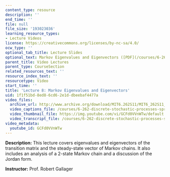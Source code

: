 ```yaml
---
content_type: resource
description: ''
end_time: ''
file: null
file_size: '193023036'
learning_resource_types:
- Lecture Videos
license: https://creativecommons.org/licenses/by-nc-sa/4.0/
ocw_type: ''
optional_tab_title: Lecture Slides
optional_text: Markov Eigenvalues and Eigenvectors ([PDF](/courses/6-262-discrete-stochastic-processes-spring-2011/resources/mit6_262s11_lec08))
parent_title: Video Lectures
parent_type: CourseSection
related_resources_text: ''
resource_index_text: ''
resourcetype: Video
start_time: ''
title: 'Lecture 8: Markov Eigenvalues and Eigenvectors'
uid: 1f1f51bd-8ed8-6cd6-2e1d-dbeebaf4477a
video_files:
  archive_url: http://www.archive.org/download/MIT6.262S11/MIT6_262S11_lec08_300k.mp4
  video_captions_file: /courses/6-262-discrete-stochastic-processes-spring-2011/bd9ae917866f513a8a70b0e2e5b867c1_GCFd0VVnWTw.vtt
  video_thumbnail_file: https://img.youtube.com/vi/GCFd0VVnWTw/default.jpg
  video_transcript_file: /courses/6-262-discrete-stochastic-processes-spring-2011/12ffe618391de2a2a884b8cf831564a5_GCFd0VVnWTw.pdf
video_metadata:
  youtube_id: GCFd0VVnWTw
---
```


**Description:** This lecture covers eigenvalues and eigenvectors of the transition matrix and the steady-state vector of Markov chains. It also includes an analysis of a 2-state Markov chain and a discussion of the Jordan form.

**Instructor:** Prof. Robert Gallager

